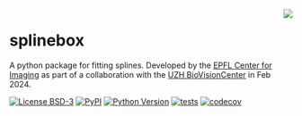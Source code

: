 <img style="float: right;" src="https://imaging.epfl.ch/resources/logo-for-gitlab.svg">

# splinebox
A python package for fitting splines.
Developed by the [EPFL Center for Imaging](https://imaging.epfl.ch/) as part of a collaboration with the [UZH BioVisionCenter](https://www.biovisioncenter.uzh.ch/en.html) in Feb 2024.

[![License BSD-3](https://img.shields.io/pypi/l/splinebox.svg?color=green)](https://github.com/EPFL-Center-for-Imaging/splinebox/raw/main/LICENSE)
[![PyPI](https://img.shields.io/pypi/v/splinebox.svg?color=green)](https://pypi.org/project/splinebox)
[![Python Version](https://img.shields.io/pypi/pyversions/splinebox.svg?color=green)](https://python.org)
[![tests](https://github.com/EPFL-Center-for-Imaging/splinebox/workflows/tests/badge.svg)](https://github.com/EPFL-Center-for-Imaging/splinebox/actions)
[![codecov](https://codecov.io/gh/EPFL-Center-for-Imaging/splinebox/branch/main/graph/badge.svg)](https://codecov.io/gh/EPFL-Center-for-Imaging/splinebox)
